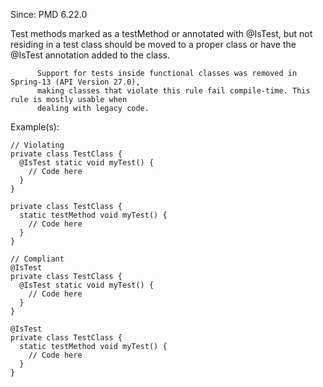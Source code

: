 Since: PMD 6.22.0

Test methods marked as a testMethod or annotated with @IsTest,
          but not residing in a test class should be moved to a proper
          class or have the @IsTest annotation added to the class.

          Support for tests inside functional classes was removed in Spring-13 (API Version 27.0),
          making classes that violate this rule fail compile-time. This rule is mostly usable when
          dealing with legacy code.

Example(s):
```
// Violating
private class TestClass {
  @IsTest static void myTest() {
    // Code here
  }
}

private class TestClass {
  static testMethod void myTest() {
    // Code here
  }
}

// Compliant
@IsTest
private class TestClass {
  @IsTest static void myTest() {
    // Code here
  }
}

@IsTest
private class TestClass {
  static testMethod void myTest() {
    // Code here
  }
}
```

